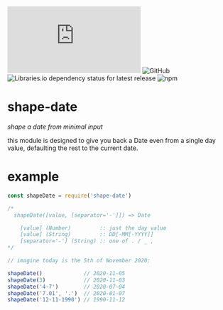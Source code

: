 ![GitHub file size in bytes](https://img.shields.io/github/size/bernardini687/shape-date/main.js)
![GitHub](https://img.shields.io/github/license/bernardini687/shape-date)
![Libraries.io dependency status for latest release](https://img.shields.io/librariesio/release/npm/shape-date)
![npm](https://img.shields.io/npm/dt/shape-date)

# shape-date
_shape a date from minimal input_

this module is designed to give you back a Date even from a single day value, defaulting the rest to the current date.

# example
```js
const shapeDate = require('shape-date')

/*
  shapeDate([value, [separator='-']]) => Date

    [value] (Number)         :: just the day value
    [value] (String)         :: DD[-MM[-YYYY]]
    [separator='-'] (String) :: one of . / _ ,
*/

// imagine today is the 5th of November 2020:

shapeDate()             // 2020-11-05
shapeDate(3)            // 2020-11-03
shapeDate('4-7')        // 2020-07-04
shapeDate('7.01', '.')  // 2020-01-07
shapeDate('12-11-1990') // 1990-11-12
```
